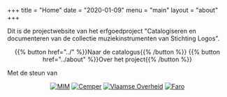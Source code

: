 +++
title = "Home"
date = "2020-01-09"
menu = "main"
layout = "about"
+++


Dit is de projectwebsite van het erfgoedproject "Catalogiseren en documenteren van de collectie muziekinstrumenten van Stichting Logos".


<center>
{{% button href="../" %}}Naar de catalogus{{% /button %}} {{% button href="../about" %}}Over het project{{% /button %}}
</center>


Met de steun van
<center>
<a href="http://www.mim.be/nl" target="_blank"><img src="/logoscollectie/medewerking/mim.png" class="medewerkinglogo" alt="MIM" /></a>
<a href="https://www.cemper.be" target="_blank"><img src="/logoscollectie/medewerking/logo-cemper.svg" alt="Cemper" class="medewerkinglogo"/></a>
<a href="http://www.kunstenerfgoed.be" target="_blank"><img src="/logoscollectie/medewerking/vlaanderen-logo.svg" class="medewerkinglogo" alt="Vlaamse Overheid" /></a>
<a href="https://www.faro.be" target="_blank"><img src="/logoscollectie/medewerking/faro.png" class="medewerkinglogo" alt="Faro"/></a>
</center>